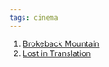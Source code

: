 ```yaml
---
tags: cinema
---
```

1. [Brokeback Mountain](https://www.imdb.com/title/tt0388795/)
2. [Lost in Translation](https://www.imdb.com/title/tt0335266/)